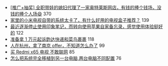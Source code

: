 - [[推广+抽奖] 全职带娃的媳妇代理了一家奥特莱斯网店，有钱的捧个钱场，没钱的捧个人场😄](https://www.v2ex.com/t/734332) 370
- [家里的小米电视自带的系统太卡了，有什么好用的电视盒子推荐？](https://www.v2ex.com/t/734331) 139
- [最近逐渐停止使用印象笔记，而转向使用苹果自家备忘录，感觉使用体验挺好的](https://www.v2ex.com/t/734368) 122
- [准备拿 1 万元起诉韵达快递和菜鸟裹裹](https://www.v2ex.com/t/734492) 118
- [人在杭州，拿了南京 offer，不知道怎么办了](https://www.v2ex.com/t/734365) 99
- [买 Redmi x65 电视 不敢联网](https://www.v2ex.com/t/734421) 85
- [怎么把系统完全移植到另一台电脑,两台电脑不同配置](https://www.v2ex.com/t/734339) 76
